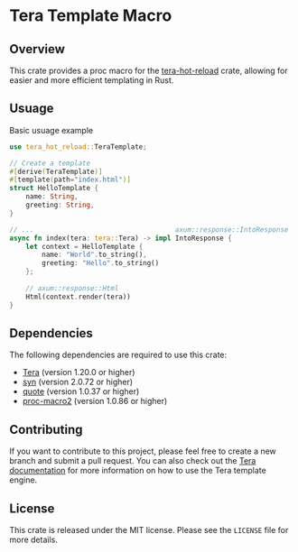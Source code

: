 # Tera Template Macro

## Overview

This crate provides a proc macro for the [tera-hot-reload](https://github.com/oxidlabs/tera-hot-reload) crate, allowing for easier and more efficient templating in Rust.

## Usuage

Basic usuage example

```Rust
use tera_hot_reload::TeraTemplate;

// Create a template
#[derive(TeraTemplate)]
#[template(path="index.html")]
struct HelloTemplate {
    name: String,
    greeting: String,
}

// ...                                   axum::response::IntoResponse
async fn index(tera: tera::Tera) -> impl IntoResponse {
    let context = HelloTemplate {
        name: "World".to_string(),
        greeting: "Hello".to_string()
    };
    
    // axum::response::Html
    Html(context.render(tera))
}
```

## Dependencies

The following dependencies are required to use this crate:

*   [Tera](https://keats.github.io/tera/docs/) (version 1.20.0 or higher)
*   [syn](https://docs.rs/syn/latest/syn/) (version 2.0.72 or higher)
*   [quote](https://docs.rs/quote/latest/quote/) (version 1.0.37 or higher)
*   [proc-macro2](https://docs.rs/proc-macro2/1.0.86/proc_macro2/) (version 1.0.86 or higher)

## Contributing

If you want to contribute to this project, please feel free to create a new branch and submit a pull request. You can also check out the [Tera documentation](https://docs.rs/tera/1.20.0/terra/index.html) for more information on how to use the Tera template engine.

## License

This crate is released under the MIT license. Please see the `LICENSE` file for more details.
